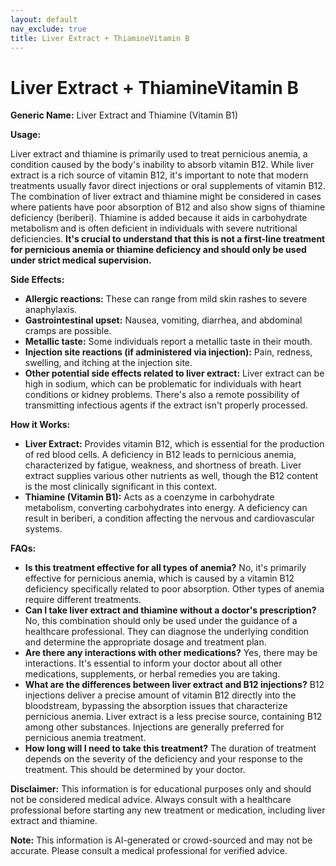 ```yaml
---
layout: default
nav_exclude: true
title: Liver Extract + ThiamineVitamin B
---
```


# Liver Extract + ThiamineVitamin B

**Generic Name:**  Liver Extract and Thiamine (Vitamin B1)

**Usage:**

Liver extract and thiamine is primarily used to treat pernicious anemia, a condition caused by the body's inability to absorb vitamin B12.  While liver extract is a rich source of vitamin B12, it's important to note that modern treatments usually favor direct injections or oral supplements of vitamin B12.  The combination of liver extract and thiamine might be considered in cases where patients have poor absorption of B12 and also show signs of thiamine deficiency (beriberi).  Thiamine is added because it aids in carbohydrate metabolism and is often deficient in individuals with severe nutritional deficiencies.  **It's crucial to understand that this is not a first-line treatment for pernicious anemia or thiamine deficiency and should only be used under strict medical supervision.**

**Side Effects:**

* **Allergic reactions:**  These can range from mild skin rashes to severe anaphylaxis.
* **Gastrointestinal upset:** Nausea, vomiting, diarrhea, and abdominal cramps are possible.
* **Metallic taste:** Some individuals report a metallic taste in their mouth.
* **Injection site reactions (if administered via injection):** Pain, redness, swelling, and itching at the injection site.
* **Other potential side effects related to liver extract:**  Liver extract can be high in sodium, which can be problematic for individuals with heart conditions or kidney problems.  There's also a remote possibility of transmitting infectious agents if the extract isn't properly processed.

**How it Works:**

* **Liver Extract:**  Provides vitamin B12, which is essential for the production of red blood cells.  A deficiency in B12 leads to pernicious anemia, characterized by fatigue, weakness, and shortness of breath.  Liver extract supplies various other nutrients as well, though the B12 content is the most clinically significant in this context.
* **Thiamine (Vitamin B1):** Acts as a coenzyme in carbohydrate metabolism, converting carbohydrates into energy.  A deficiency can result in beriberi, a condition affecting the nervous and cardiovascular systems.

**FAQs:**

* **Is this treatment effective for all types of anemia?** No, it's primarily effective for pernicious anemia, which is caused by a vitamin B12 deficiency specifically related to poor absorption. Other types of anemia require different treatments.
* **Can I take liver extract and thiamine without a doctor's prescription?** No, this combination should only be used under the guidance of a healthcare professional.  They can diagnose the underlying condition and determine the appropriate dosage and treatment plan.
* **Are there any interactions with other medications?**  Yes, there may be interactions. It's essential to inform your doctor about all other medications, supplements, or herbal remedies you are taking.
* **What are the differences between liver extract and B12 injections?**  B12 injections deliver a precise amount of vitamin B12 directly into the bloodstream, bypassing the absorption issues that characterize pernicious anemia. Liver extract is a less precise source, containing B12 among other substances. Injections are generally preferred for pernicious anemia treatment.
* **How long will I need to take this treatment?** The duration of treatment depends on the severity of the deficiency and your response to the treatment.  This should be determined by your doctor.


**Disclaimer:** This information is for educational purposes only and should not be considered medical advice. Always consult with a healthcare professional before starting any new treatment or medication, including liver extract and thiamine.


**Note:** This information is AI-generated or crowd-sourced and may not be accurate. Please consult a medical professional for verified advice.